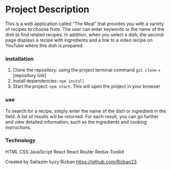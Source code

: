 
# Project Description
This is a web application called “The Meal” that provides you with a variety of recipes to choose from. The user can enter keywords or the name of the dish to find related recipes. In addition, when you select a dish, the second page displays a recipe with ingredients and a link to a video recipe on YouTube where this dish is prepared.

### installation
1) Clone the repository: using the project terminal command `git clone` + [repository link]
 2) Install dependencies: `npm install`
3) Start the project: `npm start`. This will open the project in your browser 

### use
To search for a recipe, simply enter the name of the dish or ingredient in the field. A list of results will be returned.
For each result, you can go further and view detailed information, such as the ingredients and cooking instructions.

### Technology
HTML
CSS
JavaScript
React
React Router
Redux-Toolkit

Created by Saitazim kyzy Rizban
https://github.com/Rizban23.
